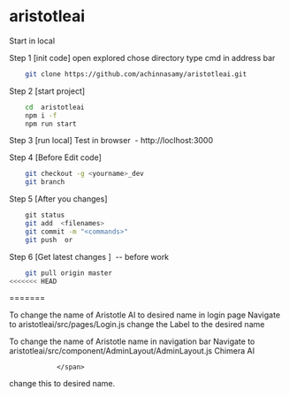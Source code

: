 # aristotleai

Start in local

Step 1 [init code]
	open explored chose directory 
	type cmd in address bar
```sh
	git clone https://github.com/achinnasamy/aristotleai.git
```
Step 2 [start project]
```sh
	cd  aristotleai
	npm i -f 
	npm run start
```
	 
	

Step 3	[run local]
	Test in browser  - http://loclhost:3000 
	
Step 4 [Before Edit code]
```sh
	git checkout -g <yourname>_dev 
	git branch
``` 
	
Step 5 [After you changes] 
```sh
  	git status
	git add  <filenames>
	git commit -m "<commands>"
	git push  or 
```
Step 6 [Get latest changes ]  -- before work
```sh
	git pull origin master 
<<<<<<< HEAD
```
=======


To change the name of Aristotle AI to desired name in login page
Navigate to aristotleai/src/pages/Login.js
change the Label to the desired name

To change the name of Aristotle name in navigation bar 
Navigate to aristotleai/src/component/AdminLayout/AdminLayout.js
<span className="mt-1 ms-1 sidebar-text">
                            Chimera AI
          
                </span>
change this to desired name.

